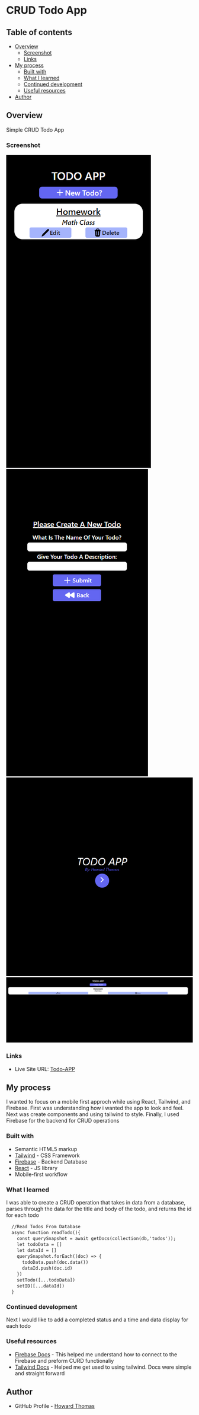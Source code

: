 # CRUD Todo App

## Table of contents

- [Overview](#overview)
  - [Screenshot](#screenshot)
  - [Links](#links)
- [My process](#my-process)
  - [Built with](#built-with)
  - [What I learned](#what-i-learned)
  - [Continued development](#continued-development)
  - [Useful resources](#useful-resources)
- [Author](#author)
## Overview
Simple CRUD Todo App
### Screenshot

![](./screenshots/phoneMainscreen.PNG)![](./screenshots/phoneNewTodo.PNG)
![](./screenshots/DesktopCapture.PNG)![](./screenshots/DesktopMainScreen.PNG)
### Links

- Live Site URL: [Todo-APP](https://howie1329.github.io/react-todo-app/)

## My process
I wanted to focus on a mobile first approch while using React, Tailwind, and Firebase. First was understanding how i wanted the app to look and feel. Next was create components and using tailwind to style. Finally, I used Firebase for the backend for CRUD operations

### Built with

- Semantic HTML5 markup
- [Tailwind](https://tailwindcss.com/) - CSS Framework
- [Firebase](https://firebase.google.com/) - Backend Database
- [React](https://reactjs.org/) - JS library
- Mobile-first workflow
### What I learned

I was able to create a CRUD operation that takes in data from a database, parses through the data for the title and body of the todo, and returns the id for each todo
```JS
  //Read Todos From Database
  async function readTodo(){
    const querySnapshot = await getDocs(collection(db,'todos'));
    let todoData = []
    let dataId = []
    querySnapshot.forEach((doc) => {
      todoData.push(doc.data())
      dataId.push(doc.id)
    })
    setTodo([...todoData])
    setID([...dataId])
  }
```

### Continued development

Next I would like to add a completed status and a time and data display for each todo

### Useful resources

- [Firebase Docs](https://firebase.google.com/docs?authuser=0&hl=en) - This helped me understand how to connect to the Firebase and preform CURD functionaliy
- [Tailwind Docs](https://tailwindcss.com/docs/installation) - Helped me get used to using tailwind. Docs were simple and straight forward

## Author

- GitHub Profile - [Howard Thomas](https://github.com/howie1329)



